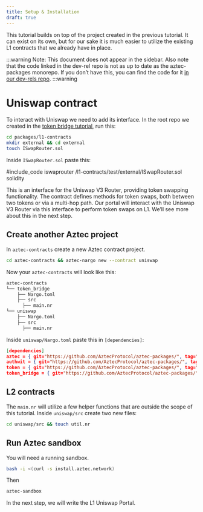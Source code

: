```yaml
---
title: Setup & Installation
draft: true
---
```


This tutorial builds on top of the project created in the previous tutorial. It can exist on its own, but for our sake it is much easier to utilize the existing L1 contracts that we already have in place.

:::warning
Note: This document does not appear in the sidebar.
Also note that the code linked in the dev-rel repo is not as up to date as the aztec-packages monorepo.
If you don’t have this, you can find the code for it [in our dev-rels repo](https://github.com/AztecProtocol/dev-rel/tree/main/tutorials/token-bridge-e2e).
:::warning

# Uniswap contract

To interact with Uniswap we need to add its interface. In the root repo we created in the [token bridge tutorial](../token_portal/main.md), run this:

```bash
cd packages/l1-contracts
mkdir external && cd external
touch ISwapRouter.sol
```

Inside `ISwapRouter.sol` paste this:

#include_code iswaprouter /l1-contracts/test/external/ISwapRouter.sol solidity

This is an interface for the Uniswap V3 Router, providing token swapping functionality. The contract defines methods for token swaps, both between two tokens or via a multi-hop path. Our portal will interact with the Uniswap V3 Router via this interface to perform token swaps on L1. We’ll see more about this in the next step.

## Create another Aztec project

In `aztec-contracts` create a new Aztec contract project.

```bash
cd aztec-contracts && aztec-nargo new --contract uniswap
```

Now your `aztec-contracts` will look like this:

```bash
aztec-contracts
└── token_bridge
    ├── Nargo.toml
    ├── src
      ├── main.nr
└── uniswap
    ├── Nargo.toml
    ├── src
      ├── main.nr
```

Inside `uniswap/Nargo.toml` paste this in `[dependencies]`:

```json
[dependencies]
aztec = { git="https://github.com/AztecProtocol/aztec-packages/", tag="#include_aztec_version", directory="noir-projects/aztec-nr/aztec" }
authwit = { git="https://github.com/AztecProtocol/aztec-packages/", tag="#include_aztec_version", directory="noir-projects/aztec-nr/authwit"}
token = { git="https://github.com/AztecProtocol/aztec-packages/", tag="#include_aztec_version", directory="noir-projects/noir-contracts/token_contract" }
token_bridge = { git="https://github.com/AztecProtocol/aztec-packages/", tag="#include_aztec_version", directory="noir-projects/noir-contracts/token_bridge_contract" }
```

## L2 contracts

The `main.nr` will utilize a few helper functions that are outside the scope of this tutorial. Inside `uniswap/src` create two new files:

```bash
cd uniswap/src && touch util.nr
```

## Run Aztec sandbox

You will need a running sandbox.

```bash
bash -i <(curl -s install.aztec.network)
```

Then

```bash
aztec-sandbox
```

In the next step, we will write the L1 Uniswap Portal.

